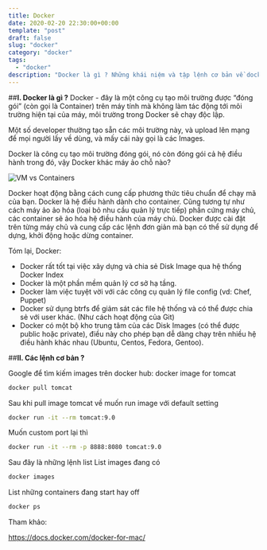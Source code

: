 ```yaml
---
title: Docker
date: 2020-02-20 22:30:00+00:00
template: "post"
draft: false
slug: "docker"
category: "docker"
tags:
  - "docker"
description: "Docker là gì ? Những khái niệm và tập lệnh cơ bản về docker"
---
```

##**I. Docker là gì ?**
Docker - đây là một công cụ tạo môi trường được “đóng gói” (còn gọi là Container) trên máy tính mà không làm tác động tới môi trường hiện tại của máy, môi trường trong Docker sẽ chạy độc lập.

Một số developer thường tạo sẵn các môi trường này, và upload lên mạng để mọi người lấy về dùng, và mấy cái này gọi là các Images.

Docker là công cụ tạo môi trường đóng gói, nó còn đóng gói cả hệ điều hành trong đó, vậy Docker khác máy ảo chỗ nào?

![VM vs Containers](/media/vm-containers.png "VM vs Containers")

Docker hoạt động bằng cách cung cấp phương thức tiêu chuẩn để chạy mã của bạn. Docker là hệ điều hành dành cho container. Cũng tương tự như cách máy ảo ảo hóa (loại bỏ nhu cầu quản lý trực tiếp) phần cứng máy chủ, các container sẽ ảo hóa hệ điều hành của máy chủ. Docker được cài đặt trên từng máy chủ và cung cấp các lệnh đơn giản mà bạn có thể sử dụng để dựng, khởi động hoặc dừng container.

Tóm lại, Docker:
* Docker rất tốt tại việc xây dựng và chia sẻ Disk Image qua hệ thống Docker Index
* Docker là một phần mềm quản lý cơ sở hạ tầng.
* Docker làm việc tuyệt vời với các công cụ quản lý file config (vd: Chef, Puppet)
* Docker sử dụng btrfs để giảm sát các file hệ thống và có thể được chia sẻ với user khác. (Như cách hoạt động của Git)
* Docker có một bộ kho trung tâm của các Disk Images (có thể được public hoặc private), điều này cho phép bạn dễ dàng chạy trên nhiều hệ điều hành khác nhau (Ubuntu, Centos, Fedora, Gentoo).

##**II. Các lệnh cơ bản ?**

Google để tìm kiếm images trên docker hub: docker image for tomcat
```bash
docker pull tomcat
```
Sau khi pull image tomcat về muốn run image với default setting
```bash
docker run -it --rm tomcat:9.0
```
Muốn custom port lại thì 
```bash
docker run -it --rm -p 8888:8080 tomcat:9.0
```
Sau đây là những lệnh list
List images đang có
```bash
docker images
```
List những containers đang start hay off
```bash
docker ps
```

Tham khảo: 

https://docs.docker.com/docker-for-mac/
